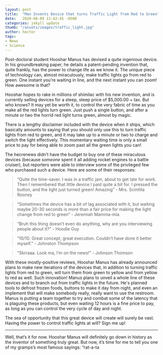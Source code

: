 ```yaml
---
layout: post
title:  "Man Invents Device that turns Traffic Light from Red to Green"
date:   2020-08-09 11:42:45 -0500
categories: jekyll update
thumb: "/assets/images/traffic_light.jpg"
author: hector
tags:
- News
- Science
---
```


Post-doctoral student Hooshar Manus has devised a quite ingenious device. In his groundbreaking paper, he details a patent-pending invention that, quite frankly, has the power to change life as we know it. The unique piece of technology can, almost miraculously, make traffic lights go from red to green. One instant you’re waiting in line, and the next instant you can zoom! How awesome is that?

Hooshar hopes to rake in millions of shimilac with his new invention, and is currently selling devices for a steep, steep price of $5,000.00 + tax. But who knows? It may yet be worth it, to control the very fabric of time as you make all the red lights turn green. Just push a single button, and after a minute or two the horrid red light turns green, almost by magic.

There is a lengthy disclaimer included with the device when it ships, which basically amounts to saying that you should only use this to turn traffic lights from red to green, and it may take up to a minute or two to charge and switch the light effectively. This momentary waiting time is only a small price to pay for being able to zoom past all the green lights you can!

The hecrenews didn’t have the budget to buy one of these miraculous devices (because *someone* spent it all adding rocket engines to a battle cruiser), but reporters were able to interview some of the privileged few who purchased such a device. Here are some of their responses:

> “Quite the time-saver. I was in a traffic jam, about to get late for work. Then I remembered that little device I paid quite a bit for. I pressed the button, and the light just turned green! Amazing” - Mrs. Scintilla Rooney

> “Sometimes the device has a bit of lag associated with it, but waiting maybe 20-30 seconds is more than a fair price for making the light change from red to green” - Jeremiah Mamma-mia

> “Bruh this thing doesn’t even do anything, why are you interviewing people about it?” - Hoodie Guy

> “10/10. Great concept, great execution. Couldn’t have done it better myself.” - Johnston Thompson

> “Skrraaa. Look ma, I’m on the news!” - Johnson Thomson

With these mostly-positive reviews, Hooshar Manus has already announced plans to make new iterations of the devices that, in addition to turning traffic lights from red to green, will turn them from green to yellow and from yellow to red as well. Such innovation! Manus plans to unveil a whole line of these devices and to branch out from traffic lights in the future. He's planned tools to defrost frozen foods, buttons to make it day from night, and even an implement that will make somebody really, really want to use the restroom. Manus is putting a team together to try and combat some of the latency that is plaguing these products, but even waiting 12 hours is a fine price to pay, as long as you can control the very cycle of day and night.

The sea of opportunity that this great device will create will surely be vast. Having the power to control traffic lights at will? Sign me up!

---

Well, that’s it for now. Hooshar Manus will definitely go down in history as the inventor of something truly great. But now, it’s time for me to tell you one of my gramps’s most famous sayings: “rat-a-ta
